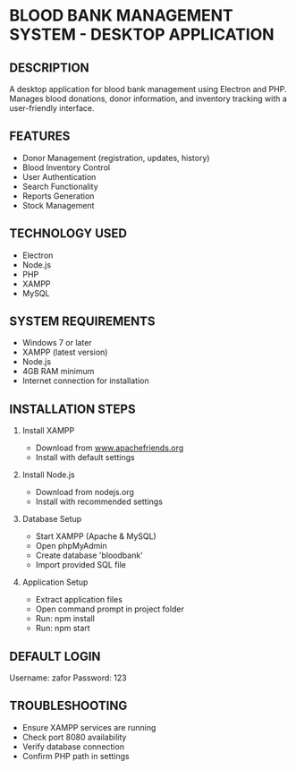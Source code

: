 BLOOD BANK MANAGEMENT SYSTEM - DESKTOP APPLICATION
================================================

DESCRIPTION
-----------
A desktop application for blood bank management using Electron and PHP. Manages blood donations, donor information, and inventory tracking with a user-friendly interface.

FEATURES
--------
* Donor Management (registration, updates, history)
* Blood Inventory Control
* User Authentication
* Search Functionality
* Reports Generation
* Stock Management

TECHNOLOGY USED
--------------
* Electron
* Node.js
* PHP
* XAMPP
* MySQL

SYSTEM REQUIREMENTS
------------------
- Windows 7 or later
- XAMPP (latest version)
- Node.js
- 4GB RAM minimum
- Internet connection for installation

INSTALLATION STEPS
-----------------
1. Install XAMPP
   - Download from www.apachefriends.org
   - Install with default settings

2. Install Node.js
   - Download from nodejs.org
   - Install with recommended settings

3. Database Setup
   - Start XAMPP (Apache & MySQL)
   - Open phpMyAdmin
   - Create database 'bloodbank'
   - Import provided SQL file

4. Application Setup
   - Extract application files
   - Open command prompt in project folder
   - Run: npm install
   - Run: npm start

DEFAULT LOGIN
------------
Username: zafor
Password: 123

TROUBLESHOOTING
--------------
* Ensure XAMPP services are running
* Check port 8080 availability
* Verify database connection
* Confirm PHP path in settings
